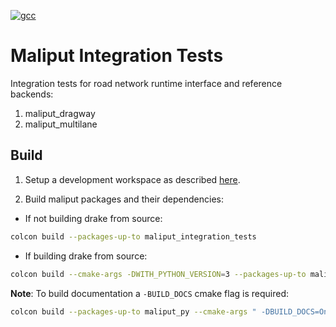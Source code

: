 [![gcc](https://github.com/ToyotaResearchInstitute/maliput_integration_tests/actions/workflows/build.yml/badge.svg)](https://github.com/ToyotaResearchInstitute/maliput_integration_tests/actions/workflows/build.yml)

# Maliput Integration Tests

Integration tests for road network runtime interface and reference backends:
1. maliput_dragway
1. maliput_multilane

## Build

1. Setup a development workspace as described [here](https://github.com/ToyotaResearchInstitute/maliput_documentation/blob/main/docs/installation_quickstart.rst).

2. Build maliput packages and their dependencies:

  - If not building drake from source:

   ```sh
   colcon build --packages-up-to maliput_integration_tests
   ```

  - If building drake from source:

   ```sh
   colcon build --cmake-args -DWITH_PYTHON_VERSION=3 --packages-up-to maliput_integration_tests
   ```

   **Note**: To build documentation a `-BUILD_DOCS` cmake flag is required:
   ```sh
   colcon build --packages-up-to maliput_py --cmake-args " -DBUILD_DOCS=On"
   ```
